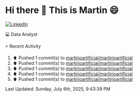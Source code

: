 # Hi there 👋 This is Martin :smile:

[![LinkedIn](https://img.shields.io/badge/-LinkedIn-blue?style=flat&logo=linkedin&logoColor=white)](https://www.linkedin.com/in/martin-vivar-toledo-93901b291/)

:computer: Data Analyst

⚡ Recent Activity

<!--RECENT_ACTIVITY:start-->
1. ⬆️ Pushed 1 commit(s) to [martirioartificial/martirioartificial](https://github.com/martirioartificial/martirioartificial)<br>
2. ⬆️ Pushed 1 commit(s) to [martirioartificial/martirioartificial](https://github.com/martirioartificial/martirioartificial)<br>
3. ⬆️ Pushed 1 commit(s) to [martirioartificial/martirioartificial](https://github.com/martirioartificial/martirioartificial)<br>
4. ⬆️ Pushed 1 commit(s) to [martirioartificial/martirioartificial](https://github.com/martirioartificial/martirioartificial)<br>
5. ⬆️ Pushed 1 commit(s) to [martirioartificial/martirioartificial](https://github.com/martirioartificial/martirioartificial)<br>
<!--RECENT_ACTIVITY:end-->
<!--RECENT_ACTIVITY:last_update-->
Last Updated: Sunday, July 6th, 2025, 9:43:39 PM
<!--RECENT_ACTIVITY:last_update_end-->
